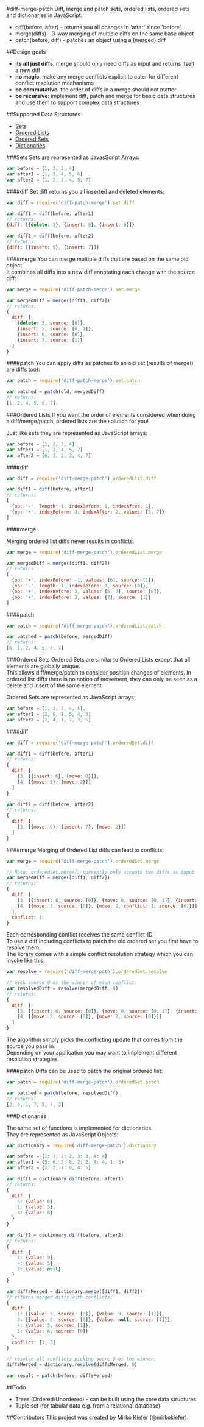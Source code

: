 #diff-merge-patch
Diff, merge and patch sets, ordered lists, ordered sets and dictionaries in JavaScript:

- diff(before, after) - returns you all changes in 'after' since 'before'
- merge(diffs) - 3-way merging of multiple diffs on the same base object
- patch(before, diff) - patches an object using a (merged) diff

##Design goals
- **its all just diffs**: merge should only need diffs as input and returns itself a new diff
- **no magic**: make any merge conflicts explicit to cater for different conflict resolution mechanisms
- **be commutative**: the order of diffs in a merge should not matter
- **be recursive**: implement diff, patch and merge for basic data structures and use them to support complex data structures

##Supported Data Structures
- [Sets](#sets)
- [Ordered Lists](#ordered-lists)
- [Ordered Sets](#ordered-sets)
- [Dictionaries](#dictionaries)

###Sets
Sets are represented as JavasScript Arrays:

``` js
var before = [1, 2, 3, 4]
var after1 = [1, 2, 4, 5, 6]
var after2 = [1, 2, 3, 4, 5, 7]
```

####diff
Set diff returns you all inserted and deleted elements:

``` js
var diff = require('diff-patch-merge').set.diff

var diff1 = diff(before, after1)
// returns:
{diff: [{delete: 3}, {insert: 5}, {insert: 6}]}

var diff2 = diff(before, after2)
// returns:
{diff: [{insert: 5}, {insert: 7}]}

```

####merge
You can merge multiple diffs that are based on the same old object.  
It combines all diffs into a new diff annotating each change with the source diff:


``` js
var merge = require('diff-patch-merge').set.merge

var mergedDiff = merge([diff1, diff2])
// returns:
{
  diff: [
    {delete: 3, source: [0]},
    {insert: 5, source: [0, 1]},
    {insert: 6, source: [0]},
    {insert: 7, source: [1]}
  ]
}
```

####patch
You can apply diffs as patches to an old set (results of merge() are diffs too):

``` js
var patch = require('diff-patch-merge').set.patch

var patched = patch(old, mergedDiff)
// returns:
[1, 2, 4, 5, 6, 7]
```

###Ordered Lists
If you want the order of elements considered when doing a diff/merge/patch, ordered lists are the solution for you!

Just like sets they are represented as JavaScript arrays:

``` js
var before = [1, 2, 3, 4]
var after1 = [1, 2, 4, 5, 7]
var after2 = [6, 1, 2, 3, 4, 7]
```

####diff

``` js
var diff = require('diff-merge-patch').orderedList.diff

var diff1 = diff(before, after1)
// returns:
[
  {op: '-', length: 1, indexBefore: 1, indexAfter: 1},
  {op: '+', indexBefore: 3, indexAfter: 2, values: [5, 7]}
]
```

####merge

Merging ordered list diffs never results in conflicts.

``` js
var merge = require('diff-merge-patch').orderedList.merge

var mergedDiff = merge([diff1, diff2])
// returns:
[
  {op: '+', indexBefore: -1, values: [6], source: [1]},
  {op: '-', length: 1, indexBefore: 1, source: [0]},
  {op: '+', indexBefore: 3, values: [5, 7], source: [0]},
  {op: '+', indexBefore: 3, values: [7], source: [1]}
]
```

####patch

``` js
var patch = require('diff-merge-patch').orderedList.patch

var patched = patch(before, mergedDiff)
// returns:
[6, 1, 2, 4, 5, 7, 7]
```

###Ordered Sets
Ordered Sets are similar to Ordered Lists except that all elements are globally unique.  
This allows diff/merge/patch to consider position changes of elements. In ordered list diffs there is no notion of movement, they can only be seen as a delete and insert of the same element.

Ordered Sets are represented as JavaScript arrays:

``` js
var before = [1, 2, 3, 4, 5],
var after1 = [2, 6, 1, 5, 4, 3]
var after2 = [2, 4, 1, 7, 3, 5]
```

####diff

``` js
var diff = require('diff-merge-patch').orderedSet.diff

var diff1 = diff(before, after1)
// returns:
{
  diff: [
    [3, [{insert: 6}, {move: 0}]],
    [4, [{move: 3}, {move: 2}]]
  ]
}

var diff2 = diff(before, after2)
// returns:
{
  diff: [
    [3, [{move: 0}, {insert: 7}, {move: 2}]]
  ]
}
```

####merge
Merging of Ordered List diffs can lead to conflicts:

``` js
var merge = require('diff-merge-patch').orderedSet.merge

// Note: orderedSet.merge() currently only accepts two diffs as input
var mergedDiff = merge([diff1, diff2])
// returns:
{
  diff: [
    [3, [{insert: 6, source: [0]}, {move: 0, source: [0, 1]}, {insert: 7, source: [1]}, {move: 2, conflict: 1, source: [1]}]],
    [4, [{move: 3, source: [0]}, {move: 2, conflict: 1, source: [0]}]]
  ],
  conflict: 1
}
```

Each corresponding conflict receives the same conflict-ID.  
To use a diff including conflicts to patch the old ordered set you first have to resolve them.  
The library comes with a simple conflict resolution strategy which you can invoke like this:

``` js
var resolve = require('diff-merge-path').orderedSet.resolve

// pick source 0 as the winner of each conflict:
var resolvedDiff = resolve(mergedDiff, 0)
// returns:
{
  diff: [
    [3, [{insert: 6, source: [0]}, {move: 0, source: [0, 1]}, {insert: 7, source: [1]}]],
    [4, [{move: 3, source: [0]}, {move: 2, source: [0]}]]
  ]
}
```
The algorithm simply picks the conflicting update that comes from the source you pass in.  
Depending on your application you may want to implement different resolution strategies.

####patch
Diffs can be used to patch the original ordered list:

``` js
var patch = require('diff-merge-patch').orderedSet.patch

var patched = patch(before, resolvedDiff)
// returns:
[2, 6, 1, 7, 5, 4, 3]
```

###Dictionaries

The same set of functions is implemented for dictionaries.  
They are represented as JavaScript Objects:

``` js
var dictionary = require('diff-merge-patch').dictionary

var before = {1: 1, 2: 2, 3: 3, 4: 4}
var after1 = {5: 6, 3: 8, 2: 2, 4: 4, 1: 5}
var after2 = {2: 2, 1: 9, 4: 5}

var diff1 = dictionary.diff(before, after1)
// returns:
{
  diff: {
    5: {value: 6},
    1: {value: 5},
    3: {value: 8}
  }
}

var diff2 = dictionary.diff(before, after2)
// returns:
{
  diff: {
    1: {value: 9},
    4: {value: 5},
    3: {value: null}
  }
}

var diffsMerged = dictionary.merge([diff1, diff2])
// returns merged diffs with conflicts:
{
  diff: {
    1: [{value: 5, source: [0]}, {value: 9, source: [1]}],
    3: [{value: 8, source: [0]}, {value: null, source: [1]}],
    4: {value: 5, source: [1]},
    5: {value: 6, source: [0]}
  },
  conflict: [1, 3]
}

// resolve all conflicts picking sourc 0 as the winner:
diffsMerged = dictionary.resolve(diffsMerged, 0)

var result = patch(before, diffsMerged)
```

##Todo
- Trees (Ordered/Unordered) - can be built using the core data structures
- Tuple set (for tabular data e.g. from a relational database)


##Contributors
This project was created by Mirko Kiefer ([@mirkokiefer](https://github.com/mirkokiefer)).


